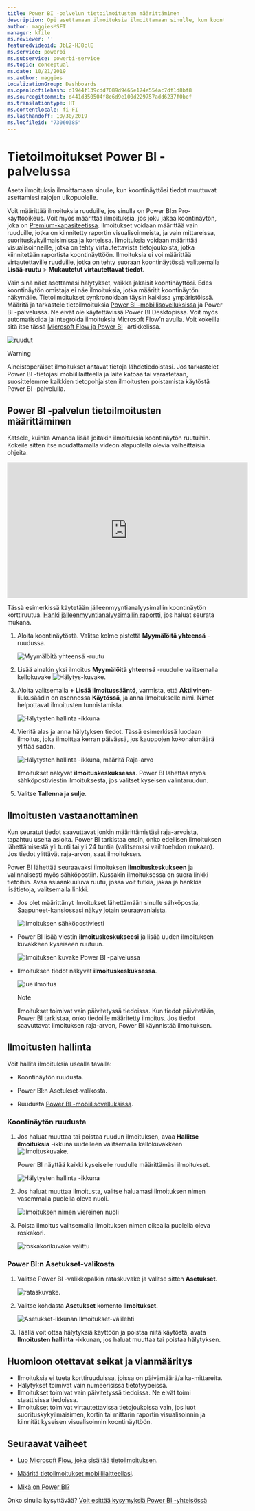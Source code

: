 ```yaml
---
title: Power BI -palvelun tietoilmoitusten määrittäminen
description: Opi asettamaan ilmoituksia ilmoittamaan sinulle, kun koontinäyttösi tiedot muuttuvat Microsoft Power BI -palvelussa asettamiesi rajojen ulkopuolelle.
author: maggiesMSFT
manager: kfile
ms.reviewer: ''
featuredvideoid: JbL2-HJ8clE
ms.service: powerbi
ms.subservice: powerbi-service
ms.topic: conceptual
ms.date: 10/21/2019
ms.author: maggies
LocalizationGroup: Dashboards
ms.openlocfilehash: d1944f139cdd7089d9465e174e554ac7df1d8bf8
ms.sourcegitcommit: d441d350504f8c6d9e100d229757add6237f0bef
ms.translationtype: HT
ms.contentlocale: fi-FI
ms.lasthandoff: 10/30/2019
ms.locfileid: "73060385"
---
```

# <a name="data-alerts-in-the-power-bi-service"></a>Tietoilmoitukset Power BI -palvelussa

Aseta ilmoituksia ilmoittamaan sinulle, kun koontinäyttösi tiedot muuttuvat asettamiesi rajojen ulkopuolelle.

Voit määrittää ilmoituksia ruuduille, jos sinulla on Power BI:n Pro-käyttöoikeus. Voit myös määrittää ilmoituksia, jos joku jakaa koontinäytön, joka on [Premium-kapasiteetissa](service-premium-what-is.md). Ilmoitukset voidaan määrittää vain ruuduille, jotka on kiinnitetty raportin visualisoinneista, ja vain mittareissa, suorituskykyilmaisimissa ja korteissa. Ilmoituksia voidaan määrittää visualisoinneille, jotka on tehty virtautettavista tietojoukoista, jotka kiinnitetään raportista koontinäyttöön. Ilmoituksia ei voi määrittää virtautettaville ruuduille, jotka on tehty suoraan koontinäytössä valitsemalla **Lisää-ruutu** > **Mukautetut virtautettavat tiedot**.

Vain sinä näet asettamasi hälytykset, vaikka jakaisit koontinäyttösi. Edes koontinäytön omistaja ei näe ilmoituksia, jotka määritit koontinäytön näkymälle. Tietoilmoitukset synkronoidaan täysin kaikissa ympäristöissä. Määritä ja tarkastele tietoilmoituksia [Power BI -mobiilisovelluksissa](consumer/mobile/mobile-set-data-alerts-in-the-mobile-apps.md) ja Power BI -palvelussa. Ne eivät ole käytettävissä Power BI Desktopissa. Voit myös automatisoida ja integroida ilmoituksia Microsoft Flow’n avulla. Voit kokeilla sitä itse tässä [Microsoft Flow ja Power BI](service-flow-integration.md) -artikkelissa.

![ruudut](media/service-set-data-alerts/powerbi-alert-types-new.png)

> [!WARNING]
> Aineistoperäiset ilmoitukset antavat tietoja lähdetiedoistasi. Jos tarkastelet Power BI -tietojasi mobiililaitteella ja laite katoaa tai varastetaan, suosittelemme kaikkien tietopohjaisten ilmoitusten poistamista käytöstä Power BI -palvelulla.

## <a name="set-data-alerts-in-the-power-bi-service"></a>Power BI -palvelun tietoilmoitusten määrittäminen

Katsele, kuinka Amanda lisää joitakin ilmoituksia koontinäytön ruutuihin. Kokeile sitten itse noudattamalla videon alapuolella olevia vaiheittaisia ohjeita.

<iframe width="560" height="315" src="https://www.youtube.com/embed/JbL2-HJ8clE" frameborder="0" allowfullscreen></iframe>

Tässä esimerkissä käytetään jälleenmyyntianalyysimallin koontinäytön korttiruutua. [Hanki jälleenmyyntianalyysimallin raportti](sample-retail-analysis.md#get-the-content-pack-for-this-sample), jos haluat seurata mukana.

1. Aloita koontinäytöstä. Valitse kolme pistettä **Myymälöitä yhteensä** -ruudussa.

   ![Myymälöitä yhteensä -ruutu](media/service-set-data-alerts/powerbi-card.png)

1. Lisää ainakin yksi ilmoitus **Myymälöitä yhteensä** -ruudulle valitsemalla kellokuvake ![Hälytys-kuvake](media/service-set-data-alerts/power-bi-bell-icon.png).

1. Aloita valitsemalla **+ Lisää ilmoitussääntö**, varmista, että **Aktiivinen**-liukusäädin on asennossa **Käytössä**, ja anna ilmoitukselle nimi. Nimet helpottavat ilmoitusten tunnistamista.

   ![Hälytysten hallinta -ikkuna](media/service-set-data-alerts/powerbi-alert-title.png)

1. Vieritä alas ja anna hälytyksen tiedot.  Tässä esimerkissä luodaan ilmoitus, joka ilmoittaa kerran päivässä, jos kauppojen kokonaismäärä ylittää sadan.

   ![Hälytysten hallinta -ikkuna, määritä Raja-arvo](media/service-set-data-alerts/power-bi-set-alert-details.png)

    Ilmoitukset näkyvät **ilmoituskeskuksessa**. Power BI lähettää myös sähköpostiviestin ilmoituksesta, jos valitset kyseisen valintaruudun.

1. Valitse **Tallenna ja sulje**.

## <a name="receiving-alerts"></a>Ilmoitusten vastaanottaminen

Kun seuratut tiedot saavuttavat jonkin määrittämistäsi raja-arvoista, tapahtuu useita asioita. Power BI tarkistaa ensin, onko edellisen ilmoituksen lähettämisestä yli tunti tai yli 24 tuntia (valitsemasi vaihtoehdon mukaan). Jos tiedot ylittävät raja-arvon, saat ilmoituksen.

Power BI lähettää seuraavaksi ilmoituksen **ilmoituskeskukseen** ja valinnaisesti myös sähköpostiin. Kussakin ilmoituksessa on suora linkki tietoihin. Avaa asiaankuuluva ruutu, jossa voit tutkia, jakaa ja hankkia lisätietoja, valitsemalla linkki.  

* Jos olet määrittänyt ilmoitukset lähettämään sinulle sähköpostia, Saapuneet-kansiossasi näkyy jotain seuraavanlaista.

   ![Ilmoituksen sähköpostiviesti](media/service-set-data-alerts/powerbi-alerts-email.png)

* Power BI lisää viestin **ilmoituskeskukseesi** ja lisää uuden ilmoituksen kuvakkeen kyseiseen ruutuun.

   ![Ilmoituksen kuvake Power BI -palvelussa](media/service-set-data-alerts/powerbi-alert-notifications.png)

* Ilmoituksen tiedot näkyvät **ilmoituskeskuksessa**.

    ![lue ilmoitus](media/service-set-data-alerts/powerbi-alert-notification.png)

   > [!NOTE]
   > Ilmoitukset toimivat vain päivitetyssä tiedoissa. Kun tiedot päivitetään, Power BI tarkistaa, onko tiedoille määritetty ilmoitus. Jos tiedot saavuttavat ilmoituksen raja-arvon, Power BI käynnistää ilmoituksen.

## <a name="managing-alerts"></a>Ilmoitusten hallinta

Voit hallita ilmoituksia usealla tavalla:

* Koontinäytön ruudusta.

* Power BI:n Asetukset-valikosta.

* Ruudusta [Power BI -mobiilisovelluksissa](consumer/mobile/mobile-set-data-alerts-in-the-mobile-apps.md).

### <a name="from-the-dashboard-tile"></a>Koontinäytön ruudusta

1. Jos haluat muuttaa tai poistaa ruudun ilmoituksen, avaa **Hallitse ilmoituksia** -ikkuna uudelleen valitsemalla kellokuvakkeen ![Ilmoituskuvake](media/service-set-data-alerts/power-bi-bell-icon.png).

    Power BI näyttää kaikki kyseiselle ruudulle määrittämäsi ilmoitukset.

    ![Hälytysten hallinta -ikkuna](media/service-set-data-alerts/powerbi-see-alerts.png)

1. Jos haluat muuttaa ilmoitusta, valitse haluamasi ilmoituksen nimen vasemmalla puolella oleva nuoli.

    ![ilmoituksen nimen viereinen nuoli](media/service-set-data-alerts/powerbi-see-alerts-arrow.png)

1. Poista ilmoitus valitsemalla ilmoituksen nimen oikealla puolella oleva roskakori.

      ![roskakorikuvake valittu](media/service-set-data-alerts/powerbi-see-alerts-delete.png)

### <a name="from-the-power-bi-settings-menu"></a>Power BI:n Asetukset-valikosta

1. Valitse Power BI -valikkopalkin rataskuvake ja valitse sitten **Asetukset**.

    ![rataskuvake](media/service-set-data-alerts/powerbi-gear-icon.png).

1. Valitse kohdasta **Asetukset** komento **Ilmoitukset**.

    ![Asetukset-ikkunan Ilmoitukset-välilehti](media/service-set-data-alerts/powerbi-alert-settings.png)

1. Täällä voit ottaa hälytyksiä käyttöön ja poistaa niitä käytöstä, avata **Ilmoitusten hallinta** -ikkunan, jos haluat muuttaa tai poistaa hälytyksen.

## <a name="considerations-and-troubleshooting"></a>Huomioon otettavat seikat ja vianmääritys

* Ilmoituksia ei tueta korttiruuduissa, joissa on päivämäärä/aika-mittareita.
* Hälytykset toimivat vain numeerisissa tietotyypeissä.
* Ilmoitukset toimivat vain päivitetyssä tiedoissa. Ne eivät toimi staattisissa tiedoissa.
* Ilmoitukset toimivat virtautettavissa tietojoukoissa vain, jos luot suorituskykyilmaisimen, kortin tai mittarin raportin visualisoinnin ja kiinnität kyseisen visualisoinnin koontinäyttöön.


## <a name="next-steps"></a>Seuraavat vaiheet

* [Luo Microsoft Flow, joka sisältää tietoilmoituksen](service-flow-integration.md).

* [Määritä tietoilmoitukset mobiililaitteellasi](consumer/mobile/mobile-set-data-alerts-in-the-mobile-apps.md).

* [Mikä on Power BI?](fundamentals/power-bi-overview.md)

Onko sinulla kysyttävää? [Voit esittää kysymyksiä Power BI -yhteisössä](http://community.powerbi.com/)
